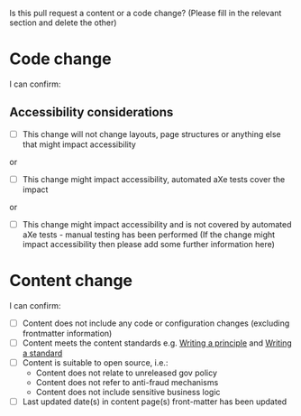 Is this pull request a content or a code change? (Please fill in the relevant section and delete the other)

# Code change
I can confirm:
## Accessibility considerations
- [ ] This change will not change layouts, page structures or anything else that might impact accessibility

or
- [ ] This change might impact accessibility, automated aXe tests cover the impact

or
- [ ] This change might impact accessibility and is not covered by automated aXe tests - manual testing has been performed
(If the change might impact accessibility then please add some further information here)

# Content change 
I can confirm:
- [ ] Content does not include any code or configuration changes (excluding frontmatter information)
- [ ] Content meets the content standards
e.g. [Writing a principle](https://ho-cto.github.io/engineering-guidance-and-standards/docs/standards/writing-a-principle/) and [Writing a standard](https://ho-cto.github.io/engineering-guidance-and-standards/docs/standards/writing-a-standard/)
- [ ] Content is suitable to open source, i.e.:
    - Content does not relate to unreleased gov policy
    - Content does not refer to anti-fraud mechanisms
    - Content does not include sensitive business logic
- [ ] Last updated date(s) in content page(s) front-matter has been updated
